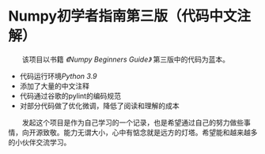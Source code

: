 # Numpy初学者指南第三版（代码中文注解）
&emsp;&emsp;该项目以书籍 *《Numpy Beginners Guide》* 第三版中的代码为蓝本。

+ 代码运行环境*Python 3.9*
+ 添加了大量的中文注释
+ 代码通过谷歌的pylint的编码规范
+ 对部分代码做了优化微调，降低了阅读和理解的成本

&emsp;&emsp;发起这个项目是作为自己学习的一个记录，也是希望通过自己的努力做些事情，向开源致敬。能力无谓大小，心中有惦念就是远方的灯塔。希望能和越来越多的小伙伴交流学习。